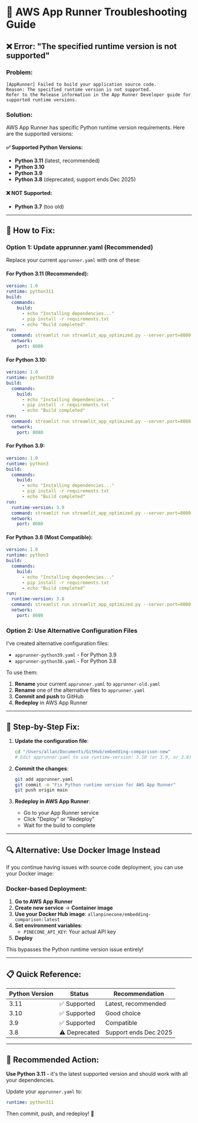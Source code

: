 # 🔧 AWS App Runner Troubleshooting Guide

## ❌ **Error: "The specified runtime version is not supported"**

### **Problem:**
```
[AppRunner] Failed to build your application source code. 
Reason: The specified runtime version is not supported. 
Refer to the Release information in the App Runner Developer guide for supported runtime versions.
```

### **Solution:**

AWS App Runner has specific Python runtime version requirements. Here are the supported versions:

#### **✅ Supported Python Versions:**
- **Python 3.11** (latest, recommended)
- **Python 3.10** 
- **Python 3.9**
- **Python 3.8** (deprecated, support ends Dec 2025)

#### **❌ NOT Supported:**
- **Python 3.7** (too old)

---

## 🔧 **How to Fix:**

### **Option 1: Update apprunner.yaml (Recommended)**

Replace your current `apprunner.yaml` with one of these:

#### **For Python 3.11 (Recommended):**
```yaml
version: 1.0
runtime: python311
build:
  commands:
    build:
      - echo "Installing dependencies..."
      - pip install -r requirements.txt
      - echo "Build completed"
run:
  command: streamlit run streamlit_app_optimized.py --server.port=8080 --server.address=0.0.0.0 --server.headless=true
  network:
    port: 8080
```

#### **For Python 3.10:**
```yaml
version: 1.0
runtime: python310
build:
  commands:
    build:
      - echo "Installing dependencies..."
      - pip install -r requirements.txt
      - echo "Build completed"
run:
  command: streamlit run streamlit_app_optimized.py --server.port=8080 --server.address=0.0.0.0 --server.headless=true
  network:
    port: 8080
```

#### **For Python 3.9:**
```yaml
version: 1.0
runtime: python3
build:
  commands:
    build:
      - echo "Installing dependencies..."
      - pip install -r requirements.txt
      - echo "Build completed"
run:
  runtime-version: 3.9
  command: streamlit run streamlit_app_optimized.py --server.port=8080 --server.address=0.0.0.0 --server.headless=true
  network:
    port: 8080
```

#### **For Python 3.8 (Most Compatible):**
```yaml
version: 1.0
runtime: python3
build:
  commands:
    build:
      - echo "Installing dependencies..."
      - pip install -r requirements.txt
      - echo "Build completed"
run:
  runtime-version: 3.8
  command: streamlit run streamlit_app_optimized.py --server.port=8080 --server.address=0.0.0.0 --server.headless=true
  network:
    port: 8080
```

### **Option 2: Use Alternative Configuration Files**

I've created alternative configuration files:
- `apprunner-python39.yaml` - For Python 3.9
- `apprunner-python38.yaml` - For Python 3.8

To use them:
1. **Rename** your current `apprunner.yaml` to `apprunner-old.yaml`
2. **Rename** one of the alternative files to `apprunner.yaml`
3. **Commit and push** to GitHub
4. **Redeploy** in AWS App Runner

---

## 🚀 **Step-by-Step Fix:**

1. **Update the configuration file**:
   ```bash
   cd "/Users/allan/Documents/GitHub/embedding-comparison-new"
   # Edit apprunner.yaml to use runtime-version: 3.10 (or 3.9, or 3.8)
   ```

2. **Commit the changes**:
   ```bash
   git add apprunner.yaml
   git commit -m "Fix Python runtime version for AWS App Runner"
   git push origin main
   ```

3. **Redeploy in AWS App Runner**:
   - Go to your App Runner service
   - Click "Deploy" or "Redeploy"
   - Wait for the build to complete

---

## 🔍 **Alternative: Use Docker Image Instead**

If you continue having issues with source code deployment, you can use your Docker image:

### **Docker-based Deployment:**

1. **Go to AWS App Runner**
2. **Create new service** → **Container image**
3. **Use your Docker Hub image**: `allanpinecone/embedding-comparison:latest`
4. **Set environment variables**:
   - `PINECONE_API_KEY`: Your actual API key
5. **Deploy**

This bypasses the Python runtime version issue entirely!

---

## 📋 **Quick Reference:**

| Python Version | Status | Recommendation |
|----------------|--------|----------------|
| 3.11           | ✅ Supported | Latest, recommended |
| 3.10           | ✅ Supported | Good choice |
| 3.9            | ✅ Supported | Compatible |
| 3.8            | ⚠️ Deprecated | Support ends Dec 2025 |

---

## 🎯 **Recommended Action:**

**Use Python 3.11** - it's the latest supported version and should work with all your dependencies.

Update your `apprunner.yaml` to:
```yaml
runtime: python311
```

Then commit, push, and redeploy! 🚀
